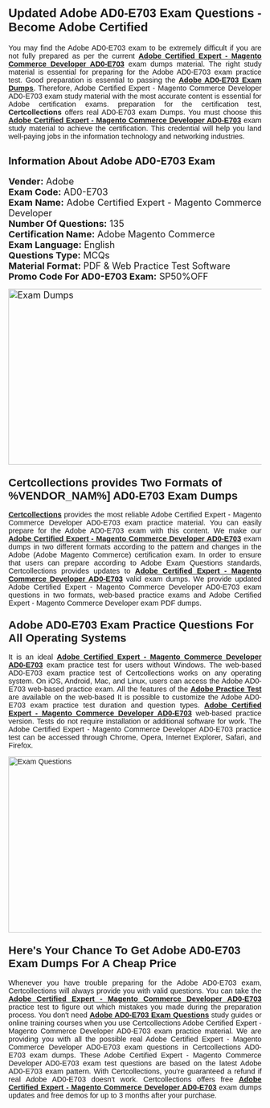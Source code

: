 <h1><span style="font-size:24px"><span style="font-family:Calibri,sans-serif"><strong>Updated Adobe AD0-E703 Exam Questions - Become Adobe Certified</strong></span></span></h1> <p style="text-align:justify"><span style="font-size:11pt"><span style="font-family:Calibri,sans-serif">You may find the Adobe AD0-E703 exam to be extremely difficult if you are not fully prepared as per the current <u><strong>Adobe Certified Expert - Magento Commerce Developer AD0-E703</strong></u> exam dumps material. The right study material is essential for preparing for the Adobe AD0-E703 exam practice test. Good preparation is essential to passing the <a href="https://www.certcollections.com/ad0-e703-exam-questions"><u><strong>Adobe AD0-E703 Exam Dumps</strong></u></a>. Therefore, Adobe Certified Expert - Magento Commerce Developer AD0-E703 exam study material with the most accurate content is essential for Adobe certification exams. preparation for the certification test, <strong>Certcollections</strong> offers real AD0-E703 exam Dumps. You must choose this <u><strong>Adobe Certified Expert - Magento Commerce Developer AD0-E703</strong></u> exam study material to achieve the certification. This credential will help you land well-paying jobs in the information technology and networking industries.</span></span></p> <h2 style="text-align:justify"><strong><span style="font-size:20px">Information About Adobe AD0-E703 Exam</span></strong></h2> <p style="text-align:justify"><span style="font-size:18px"><strong>Vender:</strong> Adobe<br /> <strong>Exam Code:</strong> AD0-E703<br /> <strong>Exam Name:</strong> Adobe Certified Expert - Magento Commerce Developer<br /> <strong>Number Of Questions:</strong> 135<br /> <strong>Certification Name:</strong> Adobe Magento Commerce<br /> <strong>Exam Language:</strong> English<br /> <strong>Questions Type:</strong> MCQs<br /> <strong>Material Format:</strong> PDF & Web Practice Test Software<br /> <strong>Promo Code For AD0-E703 Exam:</strong> SP50%OFF</span></p> <p style="text-align:justify"><span style="font-size:18px"><a href="https://www.certcollections.com/ad0-e703-exam-questions" rel="no-follow"><img alt="Exam Dumps" src="https://www.certcollections.com/uploads/content/certcollections.jpg" style="height:350px; width:750px" /></a></span></p> <h3><span style="font-size:22px"><span style="font-family:Calibri,sans-serif"><strong>Certcollections provides Two Formats of %VENDOR_NAM%] AD0-E703 Exam Dumps</strong></span></span></h3> <p style="text-align:justify"><span style="font-size:11pt"><span style="font-family:Calibri,sans-serif"><a href="https://www.certcollections.com/"><u><strong>Certcollections</strong></u></a> provides the most reliable Adobe Certified Expert - Magento Commerce Developer AD0-E703 exam practice material. You can easily prepare for the Adobe AD0-E703 exam with this content. We make our <u><strong>Adobe Certified Expert - Magento Commerce Developer AD0-E703</strong></u> exam dumps in two different formats according to the pattern and changes in the Adobe (Adobe Magento Commerce) certification exam. In order to ensure that users can prepare according to Adobe Exam Questions standards, Certcollections provides updates to <u><strong>Adobe Certified Expert - Magento Commerce Developer AD0-E703</strong></u> valid exam dumps. We provide updated Adobe Certified Expert - Magento Commerce Developer AD0-E703 exam questions in two formats, web-based practice exams and Adobe Certified Expert - Magento Commerce Developer exam PDF dumps.</span></span></p> <h3><span style="font-size:22px"><span style="font-family:Calibri,sans-serif"><strong>Adobe AD0-E703 Exam Practice Questions For All Operating Systems</strong></span></span></h3> <p style="text-align:justify"><span style="font-size:11pt"><span style="font-family:Calibri,sans-serif">It is an ideal <u><strong>Adobe Certified Expert - Magento Commerce Developer AD0-E703</strong></u> exam practice test for users without Windows. The web-based AD0-E703 exam practice test of Certcollections works on any operating system. On iOS, Android, Mac, and Linux, users can access the Adobe AD0-E703 web-based practice exam. All the features of the <a href="https://www.certcollections.com/adobe-exam-dumps"><u><strong>Adobe Practice Test</strong></u></a> are available on the web-based It is possible to customize the Adobe AD0-E703 exam practice test duration and question types. <u><strong>Adobe Certified Expert - Magento Commerce Developer AD0-E703</strong></u> web-based practice version. Tests do not require installation or additional software for work. The Adobe Certified Expert - Magento Commerce Developer AD0-E703 practice test can be accessed through Chrome, Opera, Internet Explorer, Safari, and Firefox.</span></span></p> <p style="text-align:justify"><span style="font-size:11pt"><span style="font-family:Calibri,sans-serif"><a href="https://www.certcollections.com/ad0-e703-exam-questions" rel="no-follow"><img alt="Exam Questions" src="https://www.certcollections.com/uploads/content/55597321.jpg" style="height:350px; width:750px" /></a></span></span></p> <h3><span style="font-size:22px"><span style="font-family:Calibri,sans-serif"><strong>Here's Your Chance To Get Adobe AD0-E703 Exam Dumps For A Cheap Price</strong></span></span></h3> <p style="text-align:justify"><span style="font-size:11pt"><span style="font-family:Calibri,sans-serif">Whenever you have trouble preparing for the Adobe AD0-E703 exam, Certcollections will always provide you with valid questions. You can take the <u><strong>Adobe Certified Expert - Magento Commerce Developer AD0-E703</strong></u> practice test to figure out which mistakes you made during the preparation process. You don't need <a href="https://www.certcollections.com/ad0-e703-exam-questions"><u><strong>Adobe AD0-E703 Exam Questions</strong></u></a> study guides or online training courses when you use Certcollections Adobe Certified Expert - Magento Commerce Developer AD0-E703 exam practice material. We are providing you with all the possible real Adobe Certified Expert - Magento Commerce Developer AD0-E703 exam questions in Certcollections AD0-E703 exam dumps. These Adobe Certified Expert - Magento Commerce Developer AD0-E703 exam test questions are based on the latest Adobe AD0-E703 exam pattern. With Certcollections, you're guaranteed a refund if real Adobe AD0-E703 doesn't work. Certcollections offers free <u><strong>Adobe Certified Expert - Magento Commerce Developer AD0-E703</strong></u> exam dumps updates and free demos for up to 3 months after your purchase.</span></span></p>
